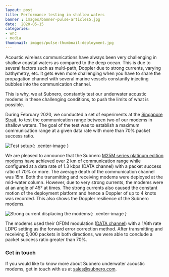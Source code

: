 ```yaml
---
layout: post
title: Performance testing in shallow waters
banner : images/banner-pulse-articles5.jpg
date:  2020-05-15
categories:
- wnc
- media
thumbnail: images/pulse-thumbnail-deployment.jpg
---
```


Acoustic wireless communications have always been very challenging in shallow coastal waters as compared to the deep ocean. This is due to several factors such as multi-path, Doppler due to strong currents, varying bathymetry, etc. It gets even more challenging when you have to share the propagation channel with several marine vessels constantly injecting bubbles into the communication channel.

This is why, we at Subnero, constantly test our underwater acoustic modems in these challenging conditions, to push the limits of what is possible.

During February 2020, we conducted a set of experiments at the [Singapore Strait](https://en.wikipedia.org/wiki/Singapore_Strait), to test the communication range between two of our modems in shallow waters. The goal of the test was to establish a maximum communication range at a given data rate with more than 70% packet success ratio.

![Test setup]({{site.baseurl}}/images/test-setup.jpg){: .center-image  }

We are pleased to announce that the Subnero [M25M series platinum edition modems](https://subnero.com/products/platinum.html) have achieved over 2 km of communication range while configured at a data rate of 1.3 kbps (DATA channel) with a packet success ratio of 70% or more. The average depth of the communication channel was 15m. Both the transmitting and receiving modems were deployed at the mid-water column. However, due to very strong currents, the modems were at an angle of 45° at times. The strong currents also caused the constant motion of the deployment platform and hence a Doppler of up to 4 knots was recorded. This also shows the Doppler resilience of the Subnero modems.

![Strong current displacing the modems]({{site.baseurl}}/images/deployment.png){: .center-image  }

The modems used their OFDM modulation ([DATA channel](https://unetstack.net/handbook/unet-handbook_physical_service.html#_control_and_data_channels)) with a 1/6th rate LDPC setting as the forward error correction method. After transmitting and receiving 5,000 packets in both directions, we were able to conclude a packet success ratio greater than 70%.

### Get in touch
If you would like to know more about Subnero underwater acoustic modems, get in touch with us at sales@subnero.com.
